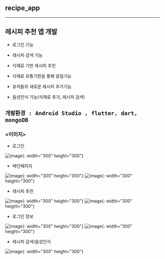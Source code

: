 ## recipe_app
---

## 레시피 추천 앱 개발 

- 로그인 기능 

- 레시피 검색 기능 

- 식재료 기반 레시피 추천 

- 식재료 유통기한을 통해 알림기능 

- 유저들의 새로운 레시피 추가기능 

- 음성인식 기능(식재료 추가, 레시피 검색)

 `개발환경 : Android Studio , flutter, dart, mongoDB`
---
### <이미지> 

- 로그인

![image](https://user-images.githubusercontent.com/65913073/101260827-eeadc900-3775-11eb-8103-bdc381790f06.png){: width="300" height="300"}

- 메인페이지

![image](https://user-images.githubusercontent.com/65913073/101260828-f2d9e680-3775-11eb-94c2-9d31e8c9400c.png){: width="300" height="300"}
![image](https://user-images.githubusercontent.com/65913073/101260836-ff5e3f00-3775-11eb-93ff-d46b10b445dd.png){: width="300" height="300"}

- 레시피 추천 

![image](https://user-images.githubusercontent.com/65913073/101260842-06854d00-3776-11eb-89b8-6cefdecd9bd8.png){: width="300" height="300"}
![image](https://user-images.githubusercontent.com/65913073/101260844-0a18d400-3776-11eb-8141-49cda1354d8b.png){: width="300" height="300"}

- 로그인 정보 

![image](https://user-images.githubusercontent.com/65913073/101260851-1ac94a00-3776-11eb-972c-0e4639574055.png){: width="300" height="300"}
![image](https://user-images.githubusercontent.com/65913073/101260846-0f761e80-3776-11eb-9212-8cb05cf54259.png){: width="300" height="300"}

- 레시피 검색/음성인식 

![image](https://user-images.githubusercontent.com/65913073/101260849-156bff80-3776-11eb-9363-7383c914ec3d.png){: width="300" height="300"}
